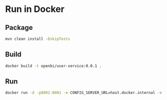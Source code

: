 # Run in Docker

## Package

```bash
mvn clean install -DskipTests
```

## Build

```bash
docker build -t openbi/user-service:0.0.1 .
```

## Run

```bash
docker run -d -p8001:8001 -e CONFIG_SERVER_URL=host.docker.internal -e EUREKA_SERVER_ADDRESS=http://host.docker.internal:8761/eureka --name openbi-user-service [image_id]
```